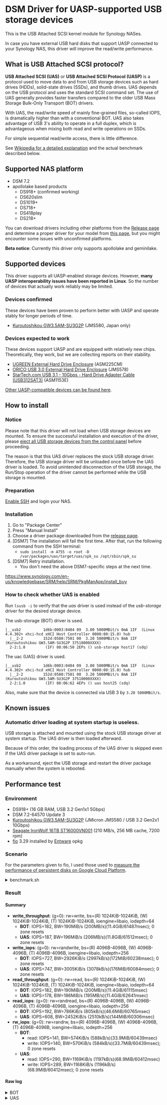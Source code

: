 # DSM Driver for UASP-supported USB storage devices

This is the USB Attached SCSI kernel module for Synology NASes.

In case you have external USB hard disks that support UASP connected to your Synology NAS, this driver will improve the read/write performance.

## What is USB Attached SCSI protocol?

**USB Attached SCSI (UAS)** or **USB Attached SCSI Protocol (UASP)** is a protocol used to move data to and from USB storage devices such as hard drives (HDDs), solid-state drives (SSDs), and thumb drives. UAS depends on the USB protocol and uses the standard SCSI command set. The use of UAS generally provides faster transfers compared to the older USB Mass Storage Bulk-Only Transport (BOT) drivers. 

With UAS, the read/write speed of mainly fine-grained files, so-called IOPS, is dramatically higher than with a conventional BOT. UAS also takes advantage of USB 3's ability to operate in a full duplex, which is advantageous when mixing both read and write operations on SSDs.

For simple sequential read/write access, there is little difference.

See [Wikipedia for a detailed explanation](https://en.wikipedia.org/wiki/USB_Attached_SCSI) and the actual benchmark described below.

## Supported NAS platform

* DSM 7.2
* apollolake based products
    * DS918+ (confirmed working)
    * DS620slim
    * DS1019+
    * DS718+
    * DS418play
    * DS218+

You can download drivers including other platforms from the [Release page](https://github.com/bb-qq/uas/releases) and determine a proper driver for your model from [this page](https://www.synology.com/en-global/knowledgebase/DSM/tutorial/Compatibility_Peripherals/What_kind_of_CPU_does_my_NAS_have), but you might encounter some issues with unconfirmed platforms. 

**Beta notice**: Currently this driver only supports apollolake and geminilake.

## Supported devices

This driver supports all UASP-enabled storage devices. However, **many UASP interoperability issues have been reported in Linux**. So the number of devices that actually work reliably may be limited.

### Devices confirmed

These devices have been proven to perform better with UASP and operate stably for longer periods of time.

* [Kuroutoshikou GW3.5AM-SU3G2P](https://amzn.to/3QwcaRH) (JMS580, Japan only)

### Devices expected to work

These devices support UASP and are equipped with relatively new chips. Theoretically, they work, but we are collecting reports on their stability.

* [UGREEN External Hard Drive Enclosure](https://amzn.to/46PeR6L) (ASM225CM)
* [ORICO USB 3.0 External Hard Drive Enclosure](https://amzn.to/3QdZFJ5) (JMS578)
* [StarTech.com USB 3.1 - 10Gbps - Hard Drive Adapter Cable (USB312SAT3)](https://amzn.to/49frucI) (ASM1153E)

[Other UASP-compatible devices can be found here](https://amzn.to/3MkiQjA).

## How to install

### Notice

Please note that this driver will not load when USB storage devices are mounted. To ensure the successful installation and execution of the driver, please [eject all USB storage devices from the control panel](https://kb.synology.com/en-us/DSM/help/DSM/AdminCenter/system_externaldevice_devicelist) before proceeding.

The reason is that this UAS driver replaces the stock USB storage driver. Therefore, the USB storage driver will be unloaded once before the UAS driver is loaded. To avoid unintended disconnection of the USB storage, the Run/Stop operation of the driver cannot be performed while the USB storage is mounted.

### Preparation

[Enable SSH](https://www.synology.com/en-us/knowledgebase/DSM/tutorial/General_Setup/How_to_login_to_DSM_with_root_permission_via_SSH_Telnet) and login your NAS.

### Installation

1. Go to "Package Center"
2. Press "Manual Install"
3. Choose a driver package downloaded from the [release page](https://github.com/bb-qq/uas/releases).
4. [DSM7] The installation will fail the first time. After that, run the following command from the SSH terminal:
   * `sudo install -m 4755 -o root -D /var/packages/uas/target/uas/spk_su /opt/sbin/spk_su`
5. [DSM7] Retry installation. 
   * You don't need the above DSM7-specific steps at the next time.

https://www.synology.com/en-us/knowledgebase/SRM/help/SRM/PkgManApp/install_buy

### How to check whether UAS is enabled

Run `lsusb -i` to verify that the *uas* driver is used instead of the *usb-storage* driver for the desired storage device.

The usb-storage (BOT) driver is used.
```
|__usb2          1d6b:0003:0404 09  3.00 5000MBit/s 0mA 1IF  (Linux 4.4.302+ xhci-hcd xHCI Host Controller 0000:00:15.0) hub
  |__2-2         152d:0580:7501 00  3.20 5000MBit/s 8mA 1IF  (Kuroutoshikou GW3.5AM-SU3G2P 37518000XXXX)
  2-2:1.0         (IF) 08:06:50 2EPs () usb-storage host17 (sdq)
```

The uac (UAS) driver is used.
```
|__usb2          1d6b:0003:0404 09  3.00 5000MBit/s 0mA 1IF  (Linux 4.4.302+ xhci-hcd xHCI Host Controller 0000:00:15.0) hub
  |__2-2         152d:0580:7501 00  3.20 5000MBit/s 8mA 1IF  (Kuroutoshikou GW3.5AM-SU3G2P 37518000XXXX)
  2-2:1.0         (IF) 08:06:62 4EPs () uas host25 (sdq)
```

Also, make sure that the device is connected via USB 3 by `3.20 5000MBit/s`.

## Known issues

### Automatic driver loading at system startup is useless.

USB storage is attached and mounted using the stock USB storage driver at system startup. The UAS driver is then loaded afterward.

Because of this order, the loading process of the UAS driver is skipped even if the UAS driver package is set to auto-run.

As a workaround, eject the USB storage and restart the driver package manually when the system is rebooted.

## Performance test

### Environment

* DS918+ (16 GB RAM, USB 3.2 Gen1x1 5Gbps)
* DSM 7.2-64570 Update 3
* [Kuroutoshikou GW3.5AM-SU3G2P](https://amzn.to/3QwcaRH) (JMicron JMS580 / USB 3.2 Gen2x1 10Gbps)
* [Seagate IronWolf 16TB ST16000VN001](https://amzn.to/45OQ2qi) (210 MB/s, 256 MB cache, 7200 rpm)
* [fio](https://github.com/axboe/fio) 3.29 installed by [Entware](https://github.com/Entware/Entware) opkg


### Scenario

For the parameters given to fio, I used those used to [measure the performance of persistent disks on Google Cloud Platform](https://cloud.google.com/compute/docs/disks/benchmarking-pd-performance).

<details>
  <summary>benchmark.sh</summary>

```
#!/bin/sh
set -eux

fio --name=write_throughput --directory=. --numjobs=8 \
--size=10G --time_based --runtime=60s --ramp_time=2s --ioengine=libaio \
--direct=1 --verify=0 --bs=1M --iodepth=64 --rw=write \
--group_reporting=1 --iodepth_batch_submit=64 \
--iodepth_batch_complete_max=64

fio --name=write_iops --directory=. --size=10G \
--time_based --runtime=60s --ramp_time=2s --ioengine=libaio --direct=1 \
--verify=0 --bs=4K --iodepth=256 --rw=randwrite --group_reporting=1  \
--iodepth_batch_submit=256  --iodepth_batch_complete_max=256

fio --name=read_throughput --directory=. --numjobs=8 \
--size=10G --time_based --runtime=60s --ramp_time=2s --ioengine=libaio \
--direct=1 --verify=0 --bs=1M --iodepth=64 --rw=read \
--group_reporting=1 \
--iodepth_batch_submit=64 --iodepth_batch_complete_max=64
echo -----

fio --name=read_iops --directory=. --size=10G \
--time_based --runtime=60s --ramp_time=2s --ioengine=libaio --direct=1 \
--verify=0 --bs=4K --iodepth=256 --rw=randread --group_reporting=1 \
--iodepth_batch_submit=256  --iodepth_batch_complete_max=256

fio --name=rw_iops --directory=. --size=10G \
--time_based --runtime=60s --ramp_time=2s --ioengine=libaio --direct=1 \
--verify=0 --bs=4K --iodepth=256 --rw=randrw --group_reporting=1 \
--iodepth_batch_submit=256 --iodepth_batch_complete_max=256
```

</details>


### Result

#### Summary

* **write_throughput**: (g=0): rw=write, bs=(R) 1024KiB-1024KiB, (W) 1024KiB-1024KiB, (T) 1024KiB-1024KiB, ioengine=libaio, iodepth=64
  * **BOT**: IOPS=182, BW=190MiB/s (200MB/s)(11.4GiB/61487msec); 0 zone resets
  * **UAS**: IOPS=187, BW=196MiB/s (206MB/s)(11.8GiB/61512msec); 0 zone resets
* **write_iops**: (g=0): rw=randwrite, bs=(R) 4096B-4096B, (W) 4096B-4096B, (T) 4096B-4096B, ioengine=libaio, iodepth=256
  * **BOT**: IOPS=727, BW=2926KiB/s (2997kB/s)(172MiB/60238msec); 0 zone resets
  * **UAS**: IOPS=747, BW=3005KiB/s (3078kB/s)(176MiB/60084msec); 0 zone resets
* **read_throughput**: (g=0): rw=read, bs=(R) 1024KiB-1024KiB, (W) 1024KiB-1024KiB, (T) 1024KiB-1024KiB, ioengine=libaio, iodepth=64
  * **BOT**: IOPS=182, BW=190MiB/s (200MB/s)(11.4GiB/61115msec)
  * **UAS**: IOPS=178, BW=186MiB/s (195MB/s)(11.4GiB/62641msec)
* **read_iops**: (g=0): rw=randread, bs=(R) 4096B-4096B, (W) 4096B-4096B, (T) 4096B-4096B, ioengine=libaio, iodepth=256
  * **BOT**: IOPS=192, BW=786KiB/s (805kB/s)(46.6MiB/60765msec)  
  * **UAS**: IOPS=608, BW=2452KiB/s (2510kB/s)(144MiB/60306msec)
* **rw_iops**: (g=0): rw=randrw, bs=(R) 4096B-4096B, (W) 4096B-4096B, (T) 4096B-4096B, ioengine=libaio, iodepth=256
  * **BOT**:
    * read: IOPS=141, BW=574KiB/s (588kB/s)(33.9MiB/60439msec)
    * write: IOPS=140, BW=570KiB/s (584kB/s)(33.7MiB/60439msec); 0 zone resets
  * **UAS**: 
    * read: IOPS=290, BW=1169KiB/s (1197kB/s)(68.9MiB/60412msec)
    * write: IOPS=289, BW=1168KiB/s (1196kB/s)(68.9MiB/60412msec); 0 zone resets

#### Raw log

<details>
  <summary>BOT</summary>

```
+ fio --name=write_throughput --directory=. --numjobs=8 --size=10G --time_based --runtime=60s --ramp_time=2s --ioengine=libaio --direct=1 --verify=0 --bs=1M --iodepth=64 --rw=write --group_reporting=1 --iodepth_batch_submit=64 --iodepth_batch_complete_max=64
write_throughput: (g=0): rw=write, bs=(R) 1024KiB-1024KiB, (W) 1024KiB-1024KiB, (T) 1024KiB-1024KiB, ioengine=libaio, iodepth=64
...
fio-3.29
Starting 8 threads
write_throughput: Laying out IO file (1 file / 10240MiB)
write_throughput: Laying out IO file (1 file / 10240MiB)
write_throughput: Laying out IO file (1 file / 10240MiB)
write_throughput: Laying out IO file (1 file / 10240MiB)
write_throughput: Laying out IO file (1 file / 10240MiB)
write_throughput: Laying out IO file (1 file / 10240MiB)
write_throughput: Laying out IO file (1 file / 10240MiB)
write_throughput: Laying out IO file (1 file / 10240MiB)
Jobs: 6 (f=6): [W(6),_(2)][35.1%][w=82.0MiB/s][w=82 IOPS][eta 02m:00s]
write_throughput: (groupid=0, jobs=8): err= 0: pid=28746: Sat Oct 28 17:04:29 2023
  write: IOPS=182, BW=190MiB/s (200MB/s)(11.4GiB/61487msec); 0 zone resets
    slat (usec): min=207, max=3019.6k, avg=1903467.45, stdev=683391.87
    clat (usec): min=10, max=3112.3k, avg=511995.83, stdev=786204.39
     lat (msec): min=137, max=5893, avg=2380.43, stdev=749.29
    clat percentiles (usec):
     |  1.00th=[     12],  5.00th=[     14], 10.00th=[     16],
     | 20.00th=[     18], 30.00th=[     19], 40.00th=[     21],
     | 50.00th=[     26], 60.00th=[ 156238], 70.00th=[ 608175],
     | 80.00th=[1061159], 90.00th=[1837106], 95.00th=[2466251],
     | 99.00th=[2801796], 99.50th=[2868904], 99.90th=[3003122],
     | 99.95th=[3036677], 99.99th=[3036677]
   bw (  KiB/s): min=936101, max=1032192, per=100.00%, avg=994801.94, stdev=2734.42, samples=186
   iops        : min=  912, max= 1008, avg=971.13, stdev= 2.70, samples=186
  lat (usec)   : 20=37.01%, 50=16.08%, 250=0.51%, 500=1.55%, 750=0.48%
  lat (msec)   : 20=0.04%, 50=0.07%, 100=0.46%, 250=4.49%, 500=6.45%
  lat (msec)   : 750=6.19%, 1000=5.84%, 2000=12.88%, >=2000=8.21%
  cpu          : usr=0.26%, sys=0.22%, ctx=3555, majf=0, minf=0
  IO depths    : 1=0.0%, 2=0.0%, 4=8.0%, 8=20.6%, 16=22.9%, 32=44.6%, >=64=1.1%
     submit    : 0=0.0%, 4=7.2%, 8=7.2%, 16=14.4%, 32=20.3%, 64=50.8%, >=64=0.0%
     complete  : 0=0.0%, 4=2.0%, 8=0.5%, 16=1.0%, 32=0.5%, 64=96.0%, >=64=0.0%
     issued rwts: total=0,11193,0,0 short=0,0,0,0 dropped=0,0,0,0
     latency   : target=0, window=0, percentile=100.00%, depth=64

Run status group 0 (all jobs):
  WRITE: bw=190MiB/s (200MB/s), 190MiB/s-190MiB/s (200MB/s-200MB/s), io=11.4GiB (12.3GB), run=61487-61487msec

Disk stats (read/write):
  sdq: ios=0/105756, merge=0/1378, ticks=0/10813223, in_queue=10819660, util=99.76%

+ fio --name=write_iops --directory=. --size=10G --time_based --runtime=60s --ramp_time=2s --ioengine=libaio --direct=1 --verify=0 --bs=4K --iodepth=256 --rw=randwrite --group_reporting=1 --iodepth_batch_submit=256 --iodepth_batch_complete_max=256
write_iops: (g=0): rw=randwrite, bs=(R) 4096B-4096B, (W) 4096B-4096B, (T) 4096B-4096B, ioengine=libaio, iodepth=256
fio-3.29
Starting 1 thread
write_iops: Laying out IO file (1 file / 10240MiB)
Jobs: 1 (f=1): [w(1)][100.0%][w=3335KiB/s][w=833 IOPS][eta 00m:00s]
write_iops: (groupid=0, jobs=1): err= 0: pid=29850: Sat Oct 28 17:05:32 2023
  write: IOPS=727, BW=2926KiB/s (2997kB/s)(172MiB/60238msec); 0 zone resets
    slat (usec): min=17, max=1100.1k, avg=148673.95, stdev=140363.23
    clat (usec): min=10, max=1769.8k, avg=193891.44, stdev=224609.75
     lat (msec): min=3, max=1937, avg=342.52, stdev=251.71
    clat percentiles (usec):
     |  1.00th=[     26],  5.00th=[     34], 10.00th=[     36],
     | 20.00th=[     44], 30.00th=[  38536], 40.00th=[ 117965],
     | 50.00th=[ 160433], 60.00th=[ 166724], 70.00th=[ 208667],
     | 80.00th=[ 325059], 90.00th=[ 484443], 95.00th=[ 658506],
     | 99.00th=[1035994], 99.50th=[1132463], 99.90th=[1384121],
     | 99.95th=[1484784], 99.99th=[1686111]
   bw (  KiB/s): min=  856, max= 5752, per=100.00%, avg=3049.65, stdev=852.07, samples=115
   iops        : min=  214, max= 1438, avg=762.25, stdev=213.04, samples=115
  lat (usec)   : 20=0.21%, 50=23.81%, 100=2.08%, 250=0.13%, 500=0.18%
  lat (usec)   : 750=0.09%, 1000=0.01%
  lat (msec)   : 2=0.02%, 4=0.17%, 10=0.51%, 20=0.44%, 50=6.37%
  lat (msec)   : 100=5.48%, 250=32.96%, 500=19.27%, 750=4.81%, 1000=2.58%
  lat (msec)   : 2000=1.17%
  cpu          : usr=0.24%, sys=1.21%, ctx=1552, majf=0, minf=0
  IO depths    : 1=0.0%, 2=0.0%, 4=0.0%, 8=0.0%, 16=0.0%, 32=0.0%, >=64=99.9%
     submit    : 0=0.0%, 4=8.1%, 8=4.6%, 16=6.5%, 32=7.4%, 64=11.7%, >=64=61.7%
     complete  : 0=0.0%, 4=9.6%, 8=0.3%, 16=0.3%, 32=0.0%, 64=0.3%, >=64=89.6%
     issued rwts: total=0,43813,0,0 short=0,0,0,0 dropped=0,0,0,0
     latency   : target=0, window=0, percentile=100.00%, depth=256

Run status group 0 (all jobs):
  WRITE: bw=2926KiB/s (2997kB/s), 2926KiB/s-2926KiB/s (2997kB/s-2997kB/s), io=172MiB (181MB), run=60238-60238msec

Disk stats (read/write):
  sdq: ios=0/46086, merge=0/3425, ticks=0/8986953, in_queue=9016725, util=99.90%

+ fio --name=read_throughput --directory=. --numjobs=8 --size=10G --time_based --runtime=60s --ramp_time=2s --ioengine=libaio --direct=1 --verify=0 --bs=1M --iodepth=64 --rw=read --group_reporting=1 --iodepth_batch_submit=64 --iodepth_batch_complete_max=64
read_throughput: (g=0): rw=read, bs=(R) 1024KiB-1024KiB, (W) 1024KiB-1024KiB, (T) 1024KiB-1024KiB, ioengine=libaio, iodepth=64
...
fio-3.29
Starting 8 threads
Jobs: 8 (f=8): [R(8)][14.2%][r=242MiB/s][r=242 IOPS][eta 06m:28s]
read_throughput: (groupid=0, jobs=8): err= 0: pid=5321: Sat Oct 28 17:12:57 2023
  read: IOPS=182, BW=190MiB/s (200MB/s)(11.4GiB/61115msec)
    slat (usec): min=291, max=2813.2k, avg=1915921.31, stdev=647683.73
    clat (usec): min=10, max=2882.9k, avg=534491.06, stdev=820259.87
     lat (msec): min=163, max=5360, avg=2416.82, stdev=716.99
    clat percentiles (usec):
     |  1.00th=[     12],  5.00th=[     14], 10.00th=[     15],
     | 20.00th=[     17], 30.00th=[     18], 40.00th=[     20],
     | 50.00th=[     23], 60.00th=[ 170918], 70.00th=[ 666895],
     | 80.00th=[1115685], 90.00th=[1988101], 95.00th=[2600469],
     | 99.00th=[2701132], 99.50th=[2734687], 99.90th=[2835350],
     | 99.95th=[2835350], 99.99th=[2868904]
   bw (  KiB/s): min=973368, max=1008366, per=100.00%, avg=990495.48, stdev=1324.00, samples=184
   iops        : min=  948, max=  984, avg=967.00, stdev= 1.32, samples=184
  lat (usec)   : 20=40.52%, 50=16.03%, 500=0.51%
  lat (msec)   : 50=0.06%, 100=0.19%, 250=4.10%, 500=6.95%, 750=3.78%
  lat (msec)   : 1000=4.50%, 2000=13.99%, >=2000=9.60%
  cpu          : usr=0.01%, sys=0.23%, ctx=3163, majf=0, minf=0
  IO depths    : 1=0.0%, 2=0.0%, 4=4.6%, 8=24.7%, 16=22.4%, 32=40.9%, >=64=4.0%
     submit    : 0=0.0%, 4=7.1%, 8=7.4%, 16=13.0%, 32=22.4%, 64=50.1%, >=64=0.0%
     complete  : 0=0.0%, 4=3.5%, 8=0.5%, 16=0.0%, 32=0.0%, 64=96.0%, >=64=0.0%
     issued rwts: total=11123,0,0,0 short=0,0,0,0 dropped=0,0,0,0
     latency   : target=0, window=0, percentile=100.00%, depth=64

Run status group 0 (all jobs):
   READ: bw=190MiB/s (200MB/s), 190MiB/s-190MiB/s (200MB/s-200MB/s), io=11.4GiB (12.2GB), run=61115-61115msec

Disk stats (read/write):
  sdq: ios=104417/4, merge=0/1, ticks=9288673/45, in_queue=9295130, util=99.99%

+ fio --name=read_iops --directory=. --size=10G --time_based --runtime=60s --ramp_time=2s --ioengine=libaio --direct=1 --verify=0 --bs=4K --iodepth=256 --rw=randread --group_reporting=1 --iodepth_batch_submit=256 --iodepth_batch_complete_max=256
read_iops: (g=0): rw=randread, bs=(R) 4096B-4096B, (W) 4096B-4096B, (T) 4096B-4096B, ioengine=libaio, iodepth=256
fio-3.29
Starting 1 thread
read_iops: Laying out IO file (1 file / 10240MiB)
Jobs: 1 (f=1): [r(1)][0.5%][r=1025KiB/s][r=256 IOPS][eta 03h:44m:39s]
read_iops: (groupid=0, jobs=1): err= 0: pid=7302: Sat Oct 28 17:14:50 2023
  read: IOPS=192, BW=786KiB/s (805kB/s)(46.6MiB/60765msec)
    slat (msec): min=279, max=743, avg=499.59, stdev=168.61
    clat (usec): min=16, max=2878.0k, avg=779571.39, stdev=616567.02
     lat (msec): min=279, max=3339, avg=1278.97, stdev=611.45
    clat percentiles (usec):
     |  1.00th=[     19],  5.00th=[     36], 10.00th=[     45],
     | 20.00th=[     67], 30.00th=[ 333448], 40.00th=[ 624952],
     | 50.00th=[ 666895], 60.00th=[ 935330], 70.00th=[1035994],
     | 80.00th=[1333789], 90.00th=[1652556], 95.00th=[1954546],
     | 99.00th=[2264925], 99.50th=[2332034], 99.90th=[2399142],
     | 99.95th=[2432697], 99.99th=[2768241]
   bw (  KiB/s): min=  768, max= 1034, per=100.00%, avg=1016.53, stdev=45.32, samples=93
   iops        : min=  192, max=  258, avg=253.98, stdev=11.32, samples=93
  lat (usec)   : 20=1.26%, 50=16.80%, 100=2.40%
  lat (msec)   : 500=16.18%, 750=23.07%, 1000=7.32%, 2000=30.78%, >=2000=3.29%
  cpu          : usr=0.06%, sys=0.12%, ctx=493, majf=0, minf=0
  IO depths    : 1=0.0%, 2=0.0%, 4=0.0%, 8=0.0%, 16=0.0%, 32=0.0%, >=64=100.8%
     submit    : 0=0.0%, 4=0.0%, 8=0.0%, 16=0.0%, 32=0.0%, 64=32.8%, >=64=67.2%
     complete  : 0=0.0%, 4=0.0%, 8=0.0%, 16=0.0%, 32=0.0%, 64=0.0%, >=64=100.0%
     issued rwts: total=11682,0,0,0 short=0,0,0,0 dropped=0,0,0,0
     latency   : target=0, window=0, percentile=100.00%, depth=256

Run status group 0 (all jobs):
   READ: bw=786KiB/s (805kB/s), 786KiB/s-786KiB/s (805kB/s-805kB/s), io=46.6MiB (48.9MB), run=60765-60765msec

Disk stats (read/write):
  sdq: ios=12317/4, merge=1/1, ticks=9018565/163, in_queue=9023575, util=99.90%

+ fio --name=rw_iops --directory=. --size=10G --time_based --runtime=60s --ramp_time=2s --ioengine=libaio --direct=1 --verify=0 --bs=4K --iodepth=256 --rw=randrw --group_reporting=1 --iodepth_batch_submit=256 --iodepth_batch_complete_max=256
rw_iops: (g=0): rw=randrw, bs=(R) 4096B-4096B, (W) 4096B-4096B, (T) 4096B-4096B, ioengine=libaio, iodepth=256
fio-3.29
Starting 1 thread
Jobs: 1 (f=1): [m(1)][0.7%][r=264KiB/s,w=248KiB/s][r=66,w=62 IOPS][eta 02h:34m:14s]
rw_iops: (groupid=0, jobs=1): err= 0: pid=29297: Sun Oct 29 12:00:26 2023
  read: IOPS=141, BW=574KiB/s (588kB/s)(33.9MiB/60439msec)
    slat (usec): min=46, max=1184.6k, avg=405646.76, stdev=229004.84
    clat (usec): min=13, max=2429.1k, avg=489209.95, stdev=482026.99
     lat (msec): min=87, max=2893, avg=894.68, stdev=516.64
    clat percentiles (usec):
     |  1.00th=[     26],  5.00th=[     36], 10.00th=[     37],
     | 20.00th=[     47], 30.00th=[  90702], 40.00th=[ 333448],
     | 50.00th=[ 396362], 60.00th=[ 455082], 70.00th=[ 683672],
     | 80.00th=[ 868221], 90.00th=[1216349], 95.00th=[1468007],
     | 99.00th=[1887437], 99.50th=[1971323], 99.90th=[2197816],
     | 99.95th=[2332034], 99.99th=[2432697]
   bw (  KiB/s): min=  320, max= 1162, per=100.00%, avg=650.14, stdev=239.00, samples=105
   iops        : min=   80, max=  290, avg=162.48, stdev=59.71, samples=105
  write: IOPS=140, BW=570KiB/s (584kB/s)(33.7MiB/60439msec); 0 zone resets
    slat (usec): min=56, max=1184.6k, avg=396779.43, stdev=219027.80
    clat (usec): min=12, max=2429.1k, avg=480735.80, stdev=482024.67
     lat (msec): min=71, max=2893, avg=877.38, stdev=518.27
    clat percentiles (usec):
     |  1.00th=[     23],  5.00th=[     36], 10.00th=[     37],
     | 20.00th=[     46], 30.00th=[  89654], 40.00th=[ 320865],
     | 50.00th=[ 387974], 60.00th=[ 446694], 70.00th=[ 666895],
     | 80.00th=[ 859833], 90.00th=[1199571], 95.00th=[1468007],
     | 99.00th=[1887437], 99.50th=[2004878], 99.90th=[2197816],
     | 99.95th=[2231370], 99.99th=[2432697]
   bw (  KiB/s): min=  408, max= 1136, per=100.00%, avg=648.52, stdev=233.11, samples=105
   iops        : min=  102, max=  284, avg=162.06, stdev=58.23, samples=105
  lat (usec)   : 20=0.32%, 50=24.88%, 100=3.35%, 250=0.45%
  lat (msec)   : 50=0.11%, 100=2.55%, 250=4.85%, 500=27.70%, 750=9.60%
  lat (msec)   : 1000=11.73%, 2000=14.82%, >=2000=0.41%
  cpu          : usr=0.09%, sys=0.22%, ctx=661, majf=0, minf=0
  IO depths    : 1=0.0%, 2=0.0%, 4=0.0%, 8=0.0%, 16=0.0%, 32=0.0%, >=64=100.7%
     submit    : 0=0.0%, 4=0.5%, 8=11.6%, 16=9.5%, 32=3.0%, 64=8.0%, >=64=67.3%
     complete  : 0=0.0%, 4=0.0%, 8=0.0%, 16=0.0%, 32=0.0%, 64=0.0%, >=64=100.0%
     issued rwts: total=8545,8493,0,0 short=0,0,0,0 dropped=0,0,0,0
     latency   : target=0, window=0, percentile=100.00%, depth=256

Run status group 0 (all jobs):
   READ: bw=574KiB/s (588kB/s), 574KiB/s-574KiB/s (588kB/s-588kB/s), io=33.9MiB (35.5MB), run=60439-60439msec
  WRITE: bw=570KiB/s (584kB/s), 570KiB/s-570KiB/s (584kB/s-584kB/s), io=33.7MiB (35.3MB), run=60439-60439msec

Disk stats (read/write):
  sdq: ios=8941/8957, merge=0/13, ticks=4548190/4406598, in_queue=9016782, util=99.90%

```
</details>

<details>
  <summary>UAS</summary>

````
+ fio --name=write_throughput --directory=. --numjobs=8 --size=10G --time_based --runtime=60s --ramp_time=2s --ioengine=libaio --direct=1 --verify=0 --bs=1M --iodepth=64 --rw=write --group_reporting=1 --iodepth_batch_submit=64 --iodepth_batch_complete_max=64
write_throughput: (g=0): rw=write, bs=(R) 1024KiB-1024KiB, (W) 1024KiB-1024KiB, (T) 1024KiB-1024KiB, ioengine=libaio, iodepth=64
...
fio-3.29
Starting 8 threads
Jobs: 4 (f=4): [_(3),W(1),_(1),W(3)][21.2%][w=266MiB/s][w=266 IOPS][eta 04m:01s]
write_throughput: (groupid=0, jobs=8): err= 0: pid=21679: Sun Oct 29 10:58:16 2023
  write: IOPS=187, BW=196MiB/s (206MB/s)(11.8GiB/61512msec); 0 zone resets
    slat (usec): min=124, max=3321.9k, avg=1524123.99, stdev=732852.58
    clat (usec): min=12, max=3324.5k, avg=824422.18, stdev=973069.16
     lat (msec): min=303, max=5113, avg=2342.02, stdev=984.54
    clat percentiles (usec):
     |  1.00th=[     15],  5.00th=[     16], 10.00th=[     17],
     | 20.00th=[     19], 30.00th=[     23], 40.00th=[   1188],
     | 50.00th=[ 350225], 60.00th=[ 692061], 70.00th=[1484784],
     | 80.00th=[1870660], 90.00th=[2231370], 95.00th=[2667578],
     | 99.00th=[3170894], 99.50th=[3204449], 99.90th=[3338666],
     | 99.95th=[3338666], 99.99th=[3338666]
   bw (  KiB/s): min=612992, max=999424, per=100.00%, avg=794826.45, stdev=11157.01, samples=243
   iops        : min=  598, max=  976, avg=775.95, stdev=10.91, samples=243
  lat (usec)   : 20=25.12%, 50=10.75%, 100=0.07%, 250=1.77%, 500=0.60%
  lat (usec)   : 750=0.59%, 1000=1.27%
  lat (msec)   : 2=5.52%, 4=2.58%, 250=0.38%, 500=6.24%, 750=5.91%
  lat (msec)   : 1000=1.79%, 2000=23.54%, >=2000=14.97%
  cpu          : usr=0.25%, sys=0.14%, ctx=1135, majf=0, minf=0
  IO depths    : 1=0.0%, 2=0.0%, 4=2.8%, 8=1.7%, 16=26.0%, 32=67.6%, >=64=2.8%
     submit    : 0=0.0%, 4=6.9%, 8=6.2%, 16=16.4%, 32=28.7%, 64=41.8%, >=64=0.0%
     complete  : 0=0.0%, 4=0.0%, 8=0.4%, 16=0.4%, 32=2.0%, 64=97.2%, >=64=0.0%
     issued rwts: total=0,11550,0,0 short=0,0,0,0 dropped=0,0,0,0
     latency   : target=0, window=0, percentile=100.00%, depth=64

Run status group 0 (all jobs):
  WRITE: bw=196MiB/s (206MB/s), 196MiB/s-196MiB/s (206MB/s-206MB/s), io=11.8GiB (12.6GB), run=61512-61512msec

Disk stats (read/write):
  sdq: ios=0/24806, merge=0/24, ticks=0/9194404, in_queue=9221649, util=99.63%
+ fio --name=write_iops --directory=. --size=10G --time_based --runtime=60s --ramp_time=2s --ioengine=libaio --direct=1 --verify=0 --bs=4K --iodepth=256 --rw=randwrite --group_reporting=1 --iodepth_batch_submit=256 --iodepth_batch_complete_max=256
write_iops: (g=0): rw=randwrite, bs=(R) 4096B-4096B, (W) 4096B-4096B, (T) 4096B-4096B, ioengine=libaio, iodepth=256
fio-3.29
Starting 1 thread
Jobs: 1 (f=1): [w(1)][100.0%][w=3011KiB/s][w=752 IOPS][eta 00m:00s]
write_iops: (groupid=0, jobs=1): err= 0: pid=22682: Sun Oct 29 10:59:18 2023
  write: IOPS=747, BW=3005KiB/s (3078kB/s)(176MiB/60084msec); 0 zone resets
    slat (usec): min=57, max=1145.1k, avg=141624.61, stdev=142026.06
    clat (usec): min=7, max=1660.8k, avg=189729.16, stdev=214179.69
     lat (msec): min=4, max=1826, avg=331.83, stdev=249.23
    clat percentiles (usec):
     |  1.00th=[     28],  5.00th=[     35], 10.00th=[     36],
     | 20.00th=[  14091], 30.00th=[  82314], 40.00th=[ 152044],
     | 50.00th=[ 156238], 60.00th=[ 160433], 70.00th=[ 183501],
     | 80.00th=[ 304088], 90.00th=[ 350225], 95.00th=[ 566232],
     | 99.00th=[1115685], 99.50th=[1182794], 99.90th=[1384121],
     | 99.95th=[1484784], 99.99th=[1619002]
   bw (  KiB/s): min=  896, max= 6144, per=100.00%, avg=3358.26, stdev=941.82, samples=107
   iops        : min=  224, max= 1536, avg=839.46, stdev=235.49, samples=107
  lat (usec)   : 10=0.01%, 20=0.01%, 50=18.61%, 100=0.57%, 250=0.09%
  lat (msec)   : 4=0.13%, 10=0.14%, 20=1.09%, 50=5.36%, 100=4.89%
  lat (msec)   : 250=44.91%, 500=18.98%, 750=1.68%, 1000=1.73%, 2000=2.11%
  cpu          : usr=0.22%, sys=1.00%, ctx=1531, majf=0, minf=0
  IO depths    : 1=0.0%, 2=0.0%, 4=0.0%, 8=0.0%, 16=0.0%, 32=0.0%, >=64=100.4%
     submit    : 0=0.0%, 4=5.5%, 8=2.8%, 16=2.5%, 32=9.5%, 64=13.0%, >=64=66.7%
     complete  : 0=0.0%, 4=0.0%, 8=0.0%, 16=0.0%, 32=0.0%, 64=0.0%, >=64=100.0%
     issued rwts: total=0,44889,0,0 short=0,0,0,0 dropped=0,0,0,0
     latency   : target=0, window=0, percentile=100.00%, depth=256

Run status group 0 (all jobs):
  WRITE: bw=3005KiB/s (3078kB/s), 3005KiB/s-3005KiB/s (3078kB/s-3078kB/s), io=176MiB (185MB), run=60084-60084msec

Disk stats (read/write):
  sdq: ios=0/46020, merge=0/21, ticks=0/8699270, in_queue=8998243, util=99.90%
+ fio --name=read_throughput --directory=. --numjobs=8 --size=10G --time_based --runtime=60s --ramp_time=2s --ioengine=libaio --direct=1 --verify=0 --bs=1M --iodepth=64 --rw=read --group_reporting=1 --iodepth_batch_submit=64 --iodepth_batch_complete_max=64
read_throughput: (g=0): rw=read, bs=(R) 1024KiB-1024KiB, (W) 1024KiB-1024KiB, (T) 1024KiB-1024KiB, ioengine=libaio, iodepth=64
...
fio-3.29
Starting 8 threads
Jobs: 7 (f=7): [R(3),_(1),R(4)][52.8%][r=177MiB/s][r=177 IOPS][eta 00m:58s]
read_throughput: (groupid=0, jobs=8): err= 0: pid=23660: Sun Oct 29 11:00:24 2023
  read: IOPS=178, BW=186MiB/s (195MB/s)(11.4GiB/62641msec)
    slat (usec): min=89, max=2904.8k, avg=1610604.80, stdev=640530.74
    clat (usec): min=13, max=2835.1k, avg=829009.40, stdev=959964.01
     lat (msec): min=658, max=5113, avg=2402.85, stdev=912.91
    clat percentiles (usec):
     |  1.00th=[     15],  5.00th=[     16], 10.00th=[     17],
     | 20.00th=[     18], 30.00th=[     20], 40.00th=[    562],
     | 50.00th=[   1045], 60.00th=[ 725615], 70.00th=[2088764],
     | 80.00th=[2122318], 90.00th=[2164261], 95.00th=[2164261],
     | 99.00th=[2231370], 99.50th=[2264925], 99.90th=[2298479],
     | 99.95th=[2298479], 99.99th=[2835350]
   bw (  KiB/s): min=620884, max=945086, per=100.00%, avg=787378.69, stdev=6960.73, samples=238
   iops        : min=  606, max=  922, avg=768.35, stdev= 6.79, samples=238
  lat (usec)   : 20=31.23%, 50=5.32%, 100=0.22%, 250=0.47%, 500=2.55%
  lat (usec)   : 750=5.94%, 1000=4.27%
  lat (msec)   : 2=1.87%, 500=0.39%, 750=10.91%, 1000=1.20%, 2000=4.63%
  lat (msec)   : >=2000=31.52%
  cpu          : usr=0.01%, sys=0.16%, ctx=833, majf=0, minf=0
  IO depths    : 1=0.0%, 2=0.0%, 4=0.6%, 8=0.0%, 16=31.5%, 32=63.7%, >=64=0.6%
     submit    : 0=0.0%, 4=3.9%, 8=11.1%, 16=11.8%, 32=28.3%, 64=44.8%, >=64=0.0%
     complete  : 0=0.0%, 4=0.0%, 8=0.4%, 16=1.2%, 32=1.6%, 64=96.8%, >=64=0.0%
     issued rwts: total=11159,0,0,0 short=0,0,0,0 dropped=0,0,0,0
     latency   : target=0, window=0, percentile=100.00%, depth=64

Run status group 0 (all jobs):
   READ: bw=186MiB/s (195MB/s), 186MiB/s-186MiB/s (195MB/s-195MB/s), io=11.4GiB (12.2GB), run=62641-62641msec

Disk stats (read/write):
  sdq: ios=23281/3, merge=0/1, ticks=9275850/212, in_queue=9300474, util=99.93%
  
+ fio --name=read_iops --directory=. --size=10G --time_based --runtime=60s --ramp_time=2s --ioengine=libaio --direct=1 --verify=0 --bs=4K --iodepth=256 --rw=randread --group_reporting=1 --iodepth_batch_submit=256 --iodepth_batch_complete_max=256
read_iops: (g=0): rw=randread, bs=(R) 4096B-4096B, (W) 4096B-4096B, (T) 4096B-4096B, ioengine=libaio, iodepth=256
fio-3.29
Starting 1 thread
Jobs: 1 (f=1): [r(1)][1.5%][r=2562KiB/s][r=640 IOPS][eta 01h:11m:20s]
read_iops: (groupid=0, jobs=1): err= 0: pid=24696: Sun Oct 29 11:01:26 2023
  read: IOPS=608, BW=2452KiB/s (2510kB/s)(144MiB/60306msec)
    slat (usec): min=33, max=290520, avg=177304.73, stdev=62677.13
    clat (usec): min=21, max=1080.7k, avg=234872.83, stdev=188632.97
     lat (msec): min=124, max=1363, avg=412.15, stdev=185.81
    clat percentiles (usec):
     |  1.00th=[     25],  5.00th=[     35], 10.00th=[     36],
     | 20.00th=[     46], 30.00th=[ 175113], 40.00th=[ 191890],
     | 50.00th=[ 202376], 60.00th=[ 221250], 70.00th=[ 283116],
     | 80.00th=[ 400557], 90.00th=[ 467665], 95.00th=[ 608175],
     | 99.00th=[ 792724], 99.50th=[ 826278], 99.90th=[ 910164],
     | 99.95th=[1010828], 99.99th=[1061159]
   bw (  KiB/s): min= 1603, max= 3080, per=99.85%, avg=2448.36, stdev=501.86, samples=120
   iops        : min=  398, max=  770, avg=612.07, stdev=125.50, samples=120
  lat (usec)   : 50=22.64%, 100=1.20%, 250=0.09%
  lat (msec)   : 100=0.04%, 250=43.60%, 500=24.16%, 750=7.34%, 1000=1.23%
  lat (msec)   : 2000=0.06%
  cpu          : usr=0.17%, sys=0.39%, ctx=1276, majf=0, minf=0
  IO depths    : 1=0.0%, 2=0.0%, 4=0.0%, 8=0.0%, 16=0.0%, 32=0.0%, >=64=99.7%
     submit    : 0=0.0%, 4=0.5%, 8=0.0%, 16=0.0%, 32=6.1%, 64=19.7%, >=64=73.7%
     complete  : 0=0.0%, 4=0.0%, 8=0.0%, 16=0.0%, 32=0.0%, 64=0.0%, >=64=100.0%
     issued rwts: total=36706,0,0,0 short=0,0,0,0 dropped=0,0,0,0
     latency   : target=0, window=0, percentile=100.00%, depth=256

Run status group 0 (all jobs):
   READ: bw=2452KiB/s (2510kB/s), 2452KiB/s-2452KiB/s (2510kB/s-2510kB/s), io=144MiB (151MB), run=60306-60306msec

Disk stats (read/write):
  sdq: ios=38091/0, merge=2/0, ticks=8879246/0, in_queue=8886403, util=99.90%

+ fio --name=rw_iops --directory=. --size=10G --time_based --runtime=60s --ramp_time=2s --ioengine=libaio --direct=1 --verify=0 --bs=4K --iodepth=256 --rw=randrw --group_reporting=1 --iodepth_batch_submit=256 --iodepth_batch_complete_max=256
rw_iops: (g=0): rw=randrw, bs=(R) 4096B-4096B, (W) 4096B-4096B, (T) 4096B-4096B, ioengine=libaio, iodepth=256
fio-3.29
Starting 1 thread
Jobs: 1 (f=1): [m(1)][1.4%][r=1773KiB/s,w=1809KiB/s][r=443,w=452 IOPS][eta 01h:14m:46s]
rw_iops: (groupid=0, jobs=1): err= 0: pid=15910: Sun Oct 29 15:14:46 2023
  read: IOPS=290, BW=1169KiB/s (1197kB/s)(68.9MiB/60412msec)
    slat (usec): min=18, max=999896, avg=186673.75, stdev=162647.74
    clat (usec): min=14, max=1723.5k, avg=280686.89, stdev=260561.18
     lat (msec): min=34, max=1906, avg=467.41, stdev=295.39
    clat percentiles (usec):
     |  1.00th=[     32],  5.00th=[     37], 10.00th=[     39],
     | 20.00th=[  92799], 30.00th=[ 168821], 40.00th=[ 191890],
     | 50.00th=[ 212861], 60.00th=[ 244319], 70.00th=[ 337642],
     | 80.00th=[ 413139], 90.00th=[ 599786], 95.00th=[ 876610],
     | 99.00th=[1199571], 99.50th=[1350566], 99.90th=[1518339],
     | 99.95th=[1619002], 99.99th=[1702888]
   bw (  KiB/s): min=  400, max= 2525, per=100.00%, avg=1285.28, stdev=413.35, samples=109
   iops        : min=  100, max=  631, avg=321.17, stdev=103.31, samples=109
  write: IOPS=289, BW=1168KiB/s (1196kB/s)(68.9MiB/60412msec); 0 zone resets
    slat (usec): min=47, max=999899, avg=184999.48, stdev=159017.06
    clat (usec): min=10, max=1550.6k, avg=209625.84, stdev=250546.54
     lat (msec): min=26, max=1793, avg=394.66, stdev=287.77
    clat percentiles (usec):
     |  1.00th=[     23],  5.00th=[     32], 10.00th=[     37],
     | 20.00th=[     39], 30.00th=[     70], 40.00th=[ 105382],
     | 50.00th=[ 179307], 60.00th=[ 198181], 70.00th=[ 231736],
     | 80.00th=[ 346031], 90.00th=[ 467665], 95.00th=[ 750781],
     | 99.00th=[1166017], 99.50th=[1283458], 99.90th=[1501561],
     | 99.95th=[1518339], 99.99th=[1551893]
   bw (  KiB/s): min=  384, max= 2605, per=100.00%, avg=1287.28, stdev=446.63, samples=109
   iops        : min=   96, max=  651, avg=321.67, stdev=111.62, samples=109
  lat (usec)   : 20=0.16%, 50=21.56%, 100=1.55%, 250=0.08%
  lat (msec)   : 20=0.14%, 50=1.11%, 100=5.29%, 250=38.07%, 500=21.22%
  lat (msec)   : 750=5.41%, 1000=2.88%, 2000=2.89%
  cpu          : usr=0.18%, sys=0.44%, ctx=1219, majf=0, minf=0
  IO depths    : 1=0.0%, 2=0.0%, 4=0.0%, 8=0.0%, 16=0.0%, 32=0.0%, >=64=99.4%
     submit    : 0=0.0%, 4=0.7%, 8=0.0%, 16=4.4%, 32=12.6%, 64=14.3%, >=64=67.9%
     complete  : 0=0.0%, 4=0.0%, 8=0.0%, 16=0.0%, 32=0.0%, 64=0.0%, >=64=100.0%
     issued rwts: total=17527,17506,0,0 short=0,0,0,0 dropped=0,0,0,0
     latency   : target=0, window=0, percentile=100.00%, depth=256

Run status group 0 (all jobs):
   READ: bw=1169KiB/s (1197kB/s), 1169KiB/s-1169KiB/s (1197kB/s-1197kB/s), io=68.9MiB (72.3MB), run=60412-60412msec
  WRITE: bw=1168KiB/s (1196kB/s), 1168KiB/s-1168KiB/s (1196kB/s-1196kB/s), io=68.9MiB (72.3MB), run=60412-60412msec

Disk stats (read/write):
  sdq: ios=18351/18401, merge=2/13, ticks=4993597/3839753, in_queue=8854692, util=99.90%
```
</details>
